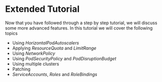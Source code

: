 # Extended Tutorial

Now that you have followed through a step by step tutorial, we will discuss some more advanced features. In this 
tutorial we will cover the following topics

- Using *HorizontalPodAutoscalers*
- Applying *ResourceQuota* and *LimitRange*
- Using *NetworkPolicy*
- Using *PodSecurityPolicy* and *PodDisruptionBudget*
- Using multiple clusters
- Patching
- *ServiceAccounts*, *Roles* and *RoleBindings*